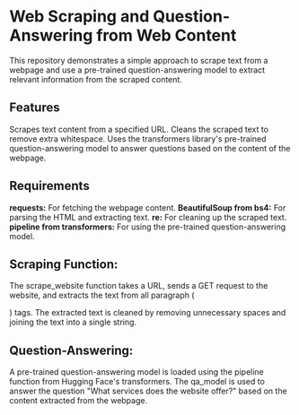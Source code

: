# **Web Scraping and Question-Answering from Web Content**

This repository demonstrates a simple approach to scrape text from a webpage and use a pre-trained question-answering model to extract relevant information from the scraped content.

## **Features**

Scrapes text content from a specified URL.
Cleans the scraped text to remove extra whitespace.
Uses the transformers library's pre-trained question-answering model to answer questions based on the content of the webpage.

## **Requirements**

**requests:** For fetching the webpage content.
**BeautifulSoup from bs4:** For parsing the HTML and extracting text.
**re:** For cleaning up the scraped text.
**pipeline from transformers:** For using the pre-trained question-answering model.

## **Scraping Function:**

The scrape_website function takes a URL, sends a GET request to the website, and extracts the text from all paragraph (<p>) tags.
The extracted text is cleaned by removing unnecessary spaces and joining the text into a single string.

## **Question-Answering:**

A pre-trained question-answering model is loaded using the pipeline function from Hugging Face's transformers.
The qa_model is used to answer the question "What services does the website offer?" based on the content extracted from the webpage.
